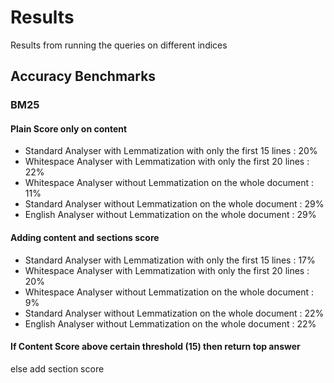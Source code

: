# Results

Results from running the queries on different indices

## Accuracy Benchmarks

### BM25

#### Plain Score only on content
- Standard Analyser with Lemmatization with only the first 15 lines : 20%
- Whitespace Analyser with Lemmatization with only the first 20 lines : 22%
- Whitespace Analyser without Lemmatization on the whole document : 11%
- Standard Analyser without Lemmatization on the whole document : 29%
- English Analyser without Lemmatization on the whole document : 29%

#### Adding content and sections score
- Standard Analyser with Lemmatization with only the first 15 lines : 17%
- Whitespace Analyser with Lemmatization with only the first 20 lines : 20%
- Whitespace Analyser without Lemmatization on the whole document : 9%
- Standard Analyser without Lemmatization on the whole document : 22%
- English Analyser without Lemmatization on the whole document : 22%

#### If Content Score above certain threshold (15) then return top answer
else add section score

